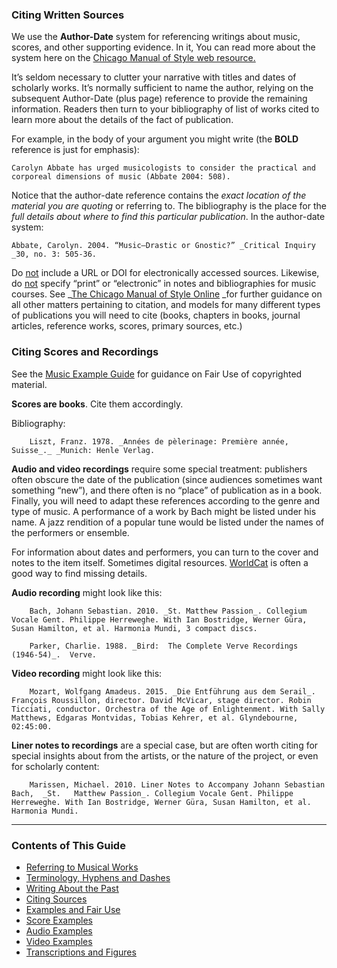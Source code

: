 ### Citing Written Sources
We use the **Author-Date** system for referencing writings about music, scores, and other supporting evidence.  In it, You can read more about the system here on the [Chicago Manual of Style web resource.](https://www.chicagomanualofstyle.org/tools_citationguide/citation-guide-2.html)

It’s seldom necessary to clutter your narrative with titles and dates of scholarly works. It’s normally sufficient to name the author, relying on the subsequent Author-Date (plus page) reference to provide the remaining information.  Readers then turn to your bibliography of list of works cited to learn more about the details of the fact of publication.

For example, in the body of your argument you might write (the **BOLD** reference is just for emphasis):

    Carolyn Abbate has urged musicologists to consider the practical and corporeal dimensions of music (Abbate 2004: 508).

Notice that the author-date reference contains the _exact location of the material you are quoting_ or referring to. The bibliography is the place for the _full details about where to find this particular publication_.  In the author-date system: 

    Abbate, Carolyn. 2004. “Music—Drastic or Gnostic?” _Critical Inquiry _30, no. 3: 505-36.

Do <span style="text-decoration:underline;">not</span> include a URL or DOI for electronically accessed sources. Likewise, do <span style="text-decoration:underline;">not</span> specify “print” or “electronic” in notes and bibliographies for music courses. See _[The Chicago Manual of Style Online](https://www.chicagomanualofstyle.org/tools_citationguide/citation-guide-2.html) _for further guidance on all other matters pertaining to citation, and models for many different types of publications you will need to cite (books, chapters in books, journal articles, reference works, scores, primary sources, etc.)

### Citing Scores and Recordings

See the [Music Example Guide](https://docs.google.com/document/d/1alBeVyXkABBwWlTiCMGBLB3hoO5f4sMm4wMnTVzDM4Y/edit) for guidance on Fair Use of copyrighted material.

**Scores are books**. Cite them accordingly.

Bibliography:

    	Liszt, Franz. 1978. _Années de pèlerinage: Première année, Suisse_._ _Munich: Henle Verlag.

**Audio and video recordings** require some special treatment:  publishers often obscure the date of the publication (since audiences sometimes want something “new”), and there often is no “place” of publication as in a book.  Finally, you will need to adapt these references according to the genre and type of music. A performance of a work by Bach might be listed under his name.  A jazz rendition of a popular tune would be listed under the names of the performers or ensemble. 	

For information about dates and performers, you can turn to the cover and notes to the item itself.  Sometimes digital resources.  [WorldCat](https://www.worldcat.org/) is often a good way to find missing details.

**Audio recording** might look like this:

        Bach, Johann Sebastian. 2010. _St. Matthew Passion_. Collegium Vocale Gent. Philippe Herreweghe. With Ian Bostridge, Werner Güra, Susan Hamilton, et al. Harmonia Mundi, 3 compact discs.   

        Parker, Charlie. 1988. _Bird:  The Complete Verve Recordings (1946-54)_.  Verve. 

**Video recording** might look like this:

        Mozart, Wolfgang Amadeus. 2015. _Die Entführung aus dem Serail_. François Roussillon, director. David McVicar, stage director. Robin Ticciati, conductor. Orchestra of the Age of Enlightenment. With Sally Matthews, Edgaras Montvidas, Tobias Kehrer, et al. Glyndebourne, 02:45:00.	

**Liner notes to recordings** are a special case, but are often worth citing for special insights about from the artists, or the nature of the project, or even for scholarly content:

        Marissen, Michael. 2010. Liner Notes to Accompany Johann Sebastian Bach,  _St.   Matthew Passion_. Collegium Vocale Gent. Philippe Herreweghe. With Ian Bostridge, Werner Güra, Susan Hamilton, et al. Harmonia Mundi. 

-----

### Contents of This Guide

- [Referring to Musical Works](1_works.md)
- [Terminology, Hyphens and Dashes](2_terms.md)
- [Writing About the Past](3_past.md)
- [Citing Sources](4_citing_sources.md)
- [Examples and Fair Use](5_examples_intro.md)
- [Score Examples](6_score_example.md)
- [Audio Examples](7_audio_example.md)
- [Video Examples](8_video_example.md)
- [Transcriptions and Figures](9_transcriptions_figures.md)